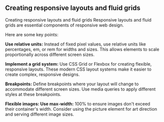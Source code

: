 ## Creating responsive layouts and fluid grids
Creating responsive layouts and fluid grids Responsive layouts and fluid grids are essential components of responsive web design. 

Here are some key points: 

**Use relative units:** Instead of fixed pixel values, use relative units like percentages, em, or rem for widths and sizes. This allows elements to scale proportionally across different screen sizes.

**Implement a grid system:** Use CSS Grid or Flexbox for creating flexible, responsive layouts. These modern CSS layout systems make it easier to create complex, responsive designs.

**Breakpoints:** Define breakpoints where your layout will change to accommodate different screen sizes. Use media queries to apply different styles at these breakpoints.

**Flexible images: Use max-width:** 100% to ensure images don't exceed their container's width. Consider using the picture element for art direction and serving different image sizes.